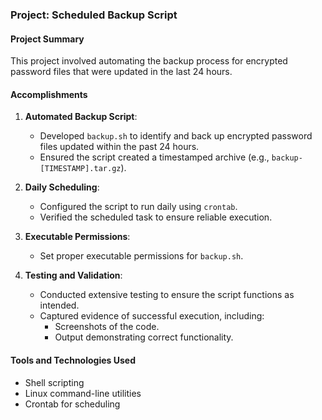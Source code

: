 ### Project: Scheduled Backup Script

#### Project Summary
This project involved automating the backup process for encrypted password files that were updated in the last 24 hours.

#### Accomplishments
1. **Automated Backup Script**:
   - Developed `backup.sh` to identify and back up encrypted password files updated within the past 24 hours.
   - Ensured the script created a timestamped archive (e.g., `backup-[TIMESTAMP].tar.gz`).

2. **Daily Scheduling**:
   - Configured the script to run daily using `crontab`.
   - Verified the scheduled task to ensure reliable execution.

3. **Executable Permissions**:
   - Set proper executable permissions for `backup.sh`.

4. **Testing and Validation**:
   - Conducted extensive testing to ensure the script functions as intended.
   - Captured evidence of successful execution, including:
     - Screenshots of the code.
     - Output demonstrating correct functionality.

#### Tools and Technologies Used
- Shell scripting
- Linux command-line utilities
- Crontab for scheduling
